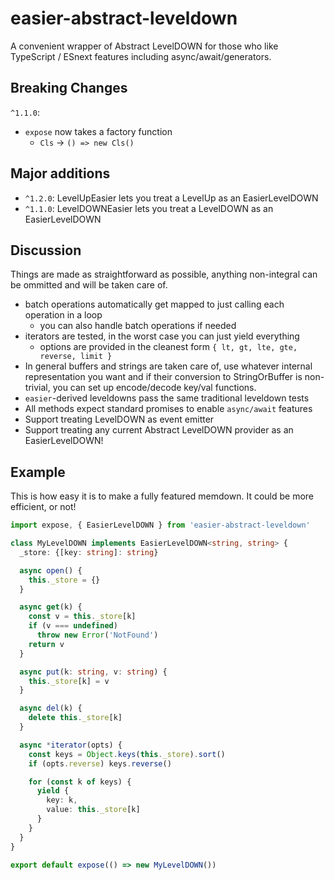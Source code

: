 # easier-abstract-leveldown
A convenient wrapper of Abstract LevelDOWN for those who like TypeScript / ESnext features including async/await/generators.

## Breaking Changes
`^1.1.0`:
  - `expose` now takes a factory function
    - `Cls` -> `() => new Cls()`

## Major additions
- `^1.2.0`: LevelUpEasier lets you treat a LevelUp as an EasierLevelDOWN
- `^1.1.0`: LevelDOWNEasier lets you treat a LevelDOWN as an EasierLevelDOWN

## Discussion
Things are made as straightforward as possible, anything non-integral can be ommitted and will be taken care of.
- batch operations automatically get mapped to just calling each operation in a loop
  - you can also handle batch operations if needed
- iterators are tested, in the worst case you can just yield everything
  - options are provided in the cleanest form
    `{ lt, gt, lte, gte, reverse, limit }`
- In general buffers and strings are taken care of, use whatever internal representation you want
  and if their conversion to StringOrBuffer is non-trivial, you can set up encode/decode key/val functions.
- `easier`-derived leveldowns pass the same traditional leveldown tests
- All methods expect standard promises to enable `async/await` features
- Support treating LevelDOWN as event emitter
- Support treating any current Abstract LevelDOWN provider as an EasierLevelDOWN!

## Example
This is how easy it is to make a fully featured memdown. It could be more efficient, or not!

```ts
import expose, { EasierLevelDOWN } from 'easier-abstract-leveldown'

class MyLevelDOWN implements EasierLevelDOWN<string, string> {
  _store: {[key: string]: string}

  async open() {
    this._store = {}
  }

  async get(k) {
    const v = this._store[k]
    if (v === undefined)
      throw new Error('NotFound')
    return v
  }

  async put(k: string, v: string) {
    this._store[k] = v
  }

  async del(k) {
    delete this._store[k]
  }

  async *iterator(opts) {
    const keys = Object.keys(this._store).sort()
    if (opts.reverse) keys.reverse()

    for (const k of keys) {
      yield {
        key: k,
        value: this._store[k]
      }
    }
  }
}

export default expose(() => new MyLevelDOWN())
```

